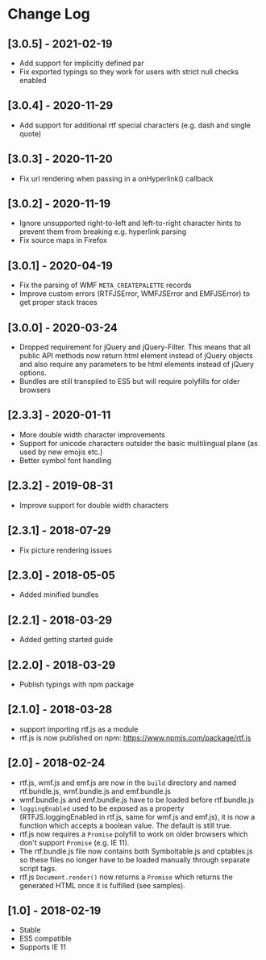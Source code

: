 # Change Log

## [3.0.5] - 2021-02-19
- Add support for implicitly defined par
- Fix exported typings so they work for users with strict null checks enabled

## [3.0.4] - 2020-11-29
- Add support for additional rtf special characters (e.g. dash and single quote)

## [3.0.3] - 2020-11-20
- Fix url rendering when passing in a onHyperlink() callback

## [3.0.2] - 2020-11-19
- Ignore unsupported right-to-left and left-to-right character hints to prevent them from breaking e.g. hyperlink parsing
- Fix source maps in Firefox

## [3.0.1] - 2020-04-19
- Fix the parsing of WMF `META_CREATEPALETTE` records
- Improve custom errors (RTFJSError, WMFJSError and EMFJSError) to get proper stack traces

## [3.0.0] - 2020-03-24
- Dropped requirement for jQuery and jQuery-Filter. This means that all public API methods now return html element instead of jQuery objects and also require any parameters to be html elements instead of jQuery options.
- Bundles are still transpiled to ES5 but will require polyfills for older browsers 

## [2.3.3] - 2020-01-11
- More double width character improvements
- Support for unicode characters outsider the basic multilingual plane (as used by new emojis etc.)
- Better symbol font handling

## [2.3.2] - 2019-08-31
- Improve support for double width characters

## [2.3.1] - 2018-07-29
- Fix picture rendering issues

## [2.3.0] - 2018-05-05
- Added minified bundles

## [2.2.1] - 2018-03-29
- Added getting started guide

## [2.2.0] - 2018-03-29
- Publish typings with npm package

## [2.1.0] - 2018-03-28
- support importing rtf.js as a module
- rtf.js is now published on npm: https://www.npmjs.com/package/rtf.js

## [2.0] - 2018-02-24
- rtf.js, wmf.js and emf.js are now in the `build` directory and named rtf.bundle.js, wmf.bundle.js and emf.bundle.js
- wmf.bundle.js and emf.bundle.js have to be loaded before rtf.bundle.js
- `loggingEnabled` used to be exposed as a property (RTFJS.loggingEnabled in rtf.js, same for wmf.js and emf.js), it is now a function which accepts a boolean value. The default is still true.
- rtf.js now requires a `Promise` polyfill to work on older browsers which don't support `Promise` (e.g. IE 11).
- The rtf.bundle.js file now contains both Symboltable.js and cptables.js so these files no longer have to be loaded manually through separate script tags.
- rtf.js `Document.render()` now returns a `Promise` which returns the generated HTML once it is fulfilled (see samples).

## [1.0] - 2018-02-19
- Stable
- ES5 compatible
- Supports IE 11
